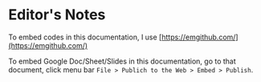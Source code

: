 # Editor's Notes

To embed codes in this documentation, I use [https://emgithub.com/](https://emgithub.com/)

To embed Google Doc/Sheet/Slides in this documentation, go to that document, click menu bar `File > Publich to the Web > Embed > Publish`.